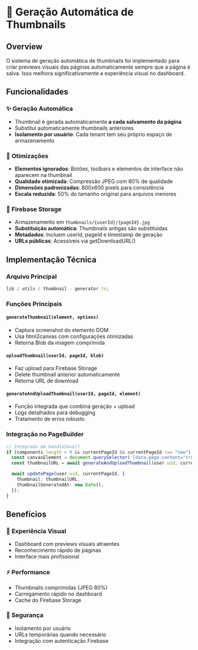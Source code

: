 # 📸 Geração Automática de Thumbnails

## Overview

O sistema de geração automática de thumbnails foi implementado para criar previews visuais das páginas automaticamente sempre que a página é salva. Isso melhora significativamente a experiência visual no dashboard.

## Funcionalidades

### ✨ **Geração Automática**

- Thumbnail é gerada automaticamente **a cada salvamento da página**
- Substitui automaticamente thumbnails anteriores
- **Isolamento por usuário**: Cada tenant tem seu próprio espaço de armazenamento

### 🎯 **Otimizações**

- **Elementos ignorados**: Botões, toolbars e elementos de interface não aparecem na thumbnail
- **Qualidade otimizada**: Compressão JPEG com 80% de qualidade
- **Dimensões padronizadas**: 800x600 pixels para consistência
- **Escala reduzida**: 50% do tamanho original para arquivos menores

### 🔄 **Firebase Storage**

- Armazenamento em `thumbnails/{userId}/{pageId}.jpg`
- **Substituição automática**: Thumbnails antigas são substituídas
- **Metadados**: Incluem userId, pageId e timestamp de geração
- **URLs públicas**: Acessíveis via getDownloadURL()

## Implementação Técnica

### Arquivo Principal

```typescript
lib / utils / thumbnail - generator.ts;
```

### Funções Principais

#### `generateThumbnail(element, options)`

- Captura screenshot do elemento DOM
- Usa html2canvas com configurações otimizadas
- Retorna Blob da imagem comprimida

#### `uploadThumbnail(userId, pageId, blob)`

- Faz upload para Firebase Storage
- Delete thumbnail anterior automaticamente
- Retorna URL de download

#### `generateAndUploadThumbnail(userId, pageId, element)`

- Função integrada que combina geração + upload
- Logs detalhados para debugging
- Tratamento de erros robusto

### Integração no PageBuilder

```typescript
// Integrado em handleSave()
if (components.length > 0 && currentPageId && currentPageId !== "new") {
  const canvasElement = document.querySelector('[data-page-content="true"]');
  const thumbnailURL = await generateAndUploadThumbnail(user.uid, currentPageId, canvasElement);

  await updatePage(user.uid, currentPageId, {
    thumbnail: thumbnailURL,
    thumbnailGeneratedAt: new Date(),
  });
}
```

## Benefícios

### 🎨 **Experiência Visual**

- Dashboard com previews visuais atraentes
- Reconhecimento rápido de páginas
- Interface mais profissional

### ⚡ **Performance**

- Thumbnails comprimidas (JPEG 80%)
- Carregamento rápido no dashboard
- Cache do Firebase Storage

### 🔐 **Segurança**

- Isolamento por usuário
- URLs temporárias quando necessário
- Integração com autenticação Firebase

